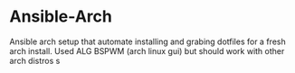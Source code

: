 # Ansible-Arch
Ansible arch setup that automate installing and grabing dotfiles for a fresh arch install.
Used ALG BSPWM (arch linux gui) but should work with other arch distros
s


